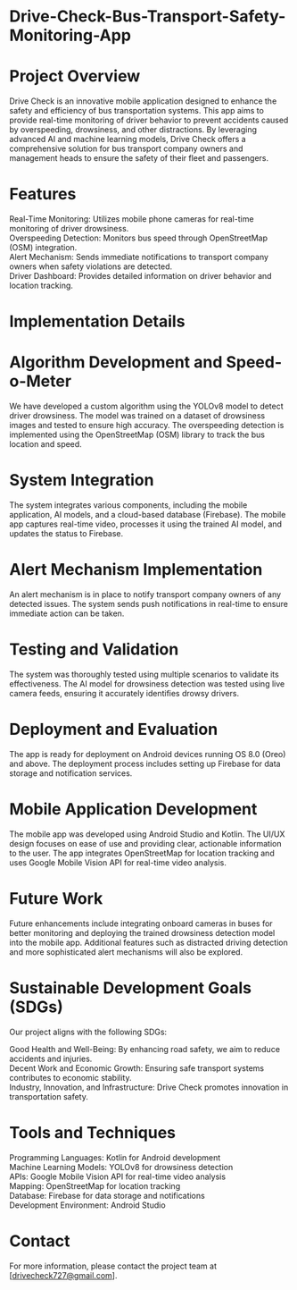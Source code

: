 # Drive-Check-Bus-Transport-Safety-Monitoring-App

# Project Overview
Drive Check is an innovative mobile application designed to enhance the safety and efficiency of bus transportation systems. This app aims to provide real-time monitoring of driver behavior to prevent accidents caused by overspeeding, drowsiness, and other distractions. By leveraging advanced AI and machine learning models, Drive Check offers a comprehensive solution for bus transport company owners and management heads to ensure the safety of their fleet and passengers.

# Features
Real-Time Monitoring: Utilizes mobile phone cameras for real-time monitoring of driver drowsiness.<br>
Overspeeding Detection: Monitors bus speed through OpenStreetMap (OSM) integration.<br>
Alert Mechanism: Sends immediate notifications to transport company owners when safety violations are detected.<br>
Driver Dashboard: Provides detailed information on driver behavior and location tracking.<br>
# Implementation Details
# Algorithm Development and Speed-o-Meter
We have developed a custom algorithm using the YOLOv8 model to detect driver drowsiness. The model was trained on a dataset of drowsiness images and tested to ensure high accuracy. The overspeeding detection is implemented using the OpenStreetMap (OSM) library to track the bus location and speed.

# System Integration
The system integrates various components, including the mobile application, AI models, and a cloud-based database (Firebase). The mobile app captures real-time video, processes it using the trained AI model, and updates the status to Firebase.

# Alert Mechanism Implementation
An alert mechanism is in place to notify transport company owners of any detected issues. The system sends push notifications in real-time to ensure immediate action can be taken.

# Testing and Validation
The system was thoroughly tested using multiple scenarios to validate its effectiveness. The AI model for drowsiness detection was tested using live camera feeds, ensuring it accurately identifies drowsy drivers.

# Deployment and Evaluation
The app is ready for deployment on Android devices running OS 8.0 (Oreo) and above. The deployment process includes setting up Firebase for data storage and notification services.

# Mobile Application Development
The mobile app was developed using Android Studio and Kotlin. The UI/UX design focuses on ease of use and providing clear, actionable information to the user. The app integrates OpenStreetMap for location tracking and uses Google Mobile Vision API for real-time video analysis.

# Future Work
Future enhancements include integrating onboard cameras in buses for better monitoring and deploying the trained drowsiness detection model into the mobile app. Additional features such as distracted driving detection and more sophisticated alert mechanisms will also be explored.

# Sustainable Development Goals (SDGs)
Our project aligns with the following SDGs:

Good Health and Well-Being: By enhancing road safety, we aim to reduce accidents and injuries.<br>
Decent Work and Economic Growth: Ensuring safe transport systems contributes to economic stability.<br>
Industry, Innovation, and Infrastructure: Drive Check promotes innovation in transportation safety.<br>
# Tools and Techniques
Programming Languages: Kotlin for Android development<br>
Machine Learning Models: YOLOv8 for drowsiness detection<br>
APIs: Google Mobile Vision API for real-time video analysis<br>
Mapping: OpenStreetMap for location tracking<br>
Database: Firebase for data storage and notifications<br>
Development Environment: Android Studio<br>
# Contact
For more information, please contact the project team at [drivecheck727@gmail.com].
